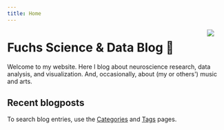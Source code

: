 ```yaml
---
title: Home
---
```


<img src="img/4_round.png" style="max-width:25%;min-width:40px;float:right;">


# Fuchs Science & Data Blog 🦊

Welcome to my website. Here I blog about neuroscience research, data analysis, and visualization. 
And, occasionally, about (my or others') music and arts.


## Recent blogposts
To search blog entries, use the [Categories](categories/) and [Tags](tags/) pages.

